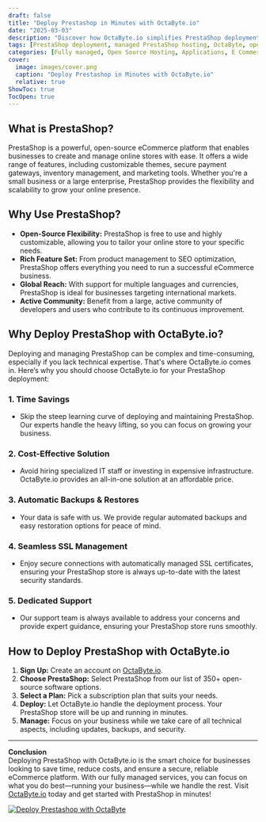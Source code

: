 ```yaml
---
draft: false
title: "Deploy Prestashop in Minutes with OctaByte.io"
date: "2025-03-03"
description: "Discover how OctaByte.io simplifies PrestaShop deployment with fully managed services. Save time, reduce costs, and enjoy seamless SSL, automatic backups, and expert support—all in one place."
tags: [PrestaShop deployment, managed PrestaShop hosting, OctaByte, open-source eCommerce, PrestaShop hosting, managed open-source software, PrestaShop setup, eCommerce solutions, PrestaShop benefits, OctaByte PrestaShop]
categories: [Fully managed, Open Source Hosting, Applications, E Commerce]
cover:
  image: images/cover.png
  caption: "Deploy Prestashop in Minutes with OctaByte.io"
  relative: true
ShowToc: true
TocOpen: true
---
```



## What is PrestaShop?

PrestaShop is a powerful, open-source eCommerce platform that enables businesses to create and manage online stores with ease. It offers a wide range of features, including customizable themes, secure payment gateways, inventory management, and marketing tools. Whether you're a small business or a large enterprise, PrestaShop provides the flexibility and scalability to grow your online presence.

## Why Use PrestaShop?

- **Open-Source Flexibility:** PrestaShop is free to use and highly customizable, allowing you to tailor your online store to your specific needs.
- **Rich Feature Set:** From product management to SEO optimization, PrestaShop offers everything you need to run a successful eCommerce business.
- **Global Reach:** With support for multiple languages and currencies, PrestaShop is ideal for businesses targeting international markets.
- **Active Community:** Benefit from a large, active community of developers and users who contribute to its continuous improvement.

## Why Deploy PrestaShop with OctaByte.io?

Deploying and managing PrestaShop can be complex and time-consuming, especially if you lack technical expertise. That's where OctaByte.io comes in. Here’s why you should choose OctaByte.io for your PrestaShop deployment:

### 1. **Time Savings**
   - Skip the steep learning curve of deploying and maintaining PrestaShop. Our experts handle the heavy lifting, so you can focus on growing your business.

### 2. **Cost-Effective Solution**
   - Avoid hiring specialized IT staff or investing in expensive infrastructure. OctaByte.io provides an all-in-one solution at an affordable price.

### 3. **Automatic Backups & Restores**
   - Your data is safe with us. We provide regular automated backups and easy restoration options for peace of mind.

### 4. **Seamless SSL Management**
   - Enjoy secure connections with automatically managed SSL certificates, ensuring your PrestaShop store is always up-to-date with the latest security standards.

### 5. **Dedicated Support**
   - Our support team is always available to address your concerns and provide expert guidance, ensuring your PrestaShop store runs smoothly.

## How to Deploy PrestaShop with OctaByte.io

1. **Sign Up:** Create an account on [OctaByte.io](https://octabyte.io).
2. **Choose PrestaShop:** Select PrestaShop from our list of 350+ open-source software options.
3. **Select a Plan:** Pick a subscription plan that suits your needs.
4. **Deploy:** Let OctaByte.io handle the deployment process. Your PrestaShop store will be up and running in minutes.
5. **Manage:** Focus on your business while we take care of all technical aspects, including updates, backups, and security.

---

**Conclusion**  
Deploying PrestaShop with OctaByte.io is the smart choice for businesses looking to save time, reduce costs, and ensure a secure, reliable eCommerce platform. With our fully managed services, you can focus on what you do best—running your business—while we handle the rest. Visit [OctaByte.io](https://octabyte.io) today and get started with PrestaShop in minutes!

[![Deploy Prestashop with OctaByte](/images/deploy-on-octabyte.png)](https://octabyte.io/fully-managed-open-source-services/applications/e-commerce/prestashop)